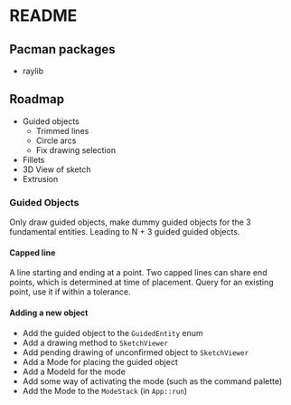 # README

## Pacman packages
- raylib

## Roadmap
- Guided objects
    - Trimmed lines
    - Circle arcs
    - Fix drawing selection
- Fillets
- 3D View of sketch
- Extrusion

### Guided Objects
Only draw guided objects, make dummy guided objects for the 3 fundamental entities. Leading to N + 3 guided guided objects.

#### Capped line
A line starting and ending at a point. Two capped lines can share end points, which is determined at time of placement. Query for an existing point, use it if within a tolerance.

#### Adding a new object
- Add the guided object to the `GuidedEntity` enum
- Add a drawing method to `SketchViewer`
- Add pending drawing of unconfirmed object to `SketchViewer`
- Add a Mode for placing the guided object
- Add a ModeId for the mode
- Add some way of activating the mode (such as the command palette)
- Add the Mode to the `ModeStack` (in `App::run`)
